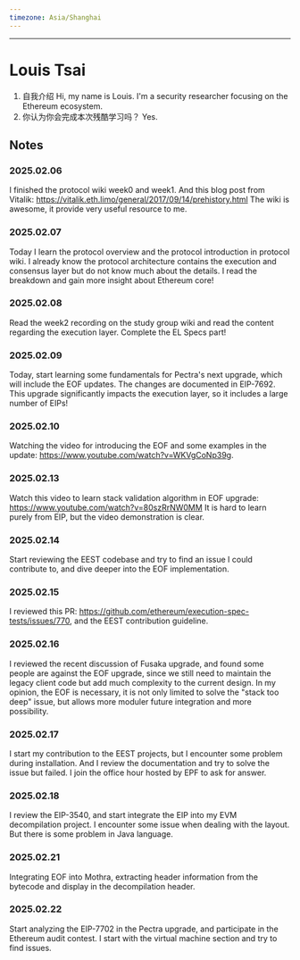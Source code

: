 ```yaml
---
timezone: Asia/Shanghai
---
```


---

# Louis Tsai

1. 自我介绍
Hi, my name is Louis. I'm  a security researcher focusing on the Ethereum ecosystem. 
1. 你认为你会完成本次残酷学习吗？
Yes.

## Notes

<!-- Content_START -->
### 2025.02.06
I finished the protocol wiki week0 and week1.
And this blog post from Vitalik: https://vitalik.eth.limo/general/2017/09/14/prehistory.html
The wiki is awesome, it provide very useful resource to me.

### 2025.02.07
Today I learn the protocol overview and the protocol introduction in protocol wiki. I already know the protocol architecture contains the execution and consensus layer but do not know much about the details. I read the breakdown and gain more insight about Ethereum core!

### 2025.02.08
Read the week2 recording on the study group wiki and read the content regarding the execution layer. Complete the EL Specs part!

### 2025.02.09
Today, start learning some fundamentals for Pectra's next upgrade, which will include the EOF updates. The changes are documented in EIP-7692. This upgrade significantly impacts the execution layer, so it includes a large number of EIPs!

### 2025.02.10
Watching the video for introducing the EOF and some examples in the update: https://www.youtube.com/watch?v=WKVgCoNp39g.

### 2025.02.13
Watch this video to learn stack validation algorithm in EOF upgrade: https://www.youtube.com/watch?v=80szRrNW0MM It is hard to learn purely from EIP, but the video demonstration is clear.

### 2025.02.14
Start reviewing the EEST codebase and try to find an issue I could contribute to, and dive deeper into the EOF implementation.

### 2025.02.15
I reviewed this PR: https://github.com/ethereum/execution-spec-tests/issues/770, and the EEST contribution guideline.

### 2025.02.16
I reviewed the recent discussion of Fusaka upgrade, and found some people are against the EOF upgrade, since we still need to maintain the legacy client code but add much complexity to the current design. In my opinion, the EOF is necessary, it is not only limited to solve the "stack too deep" issue, but allows more moduler future integration and more possibility.

### 2025.02.17
I start my contribution to the EEST projects, but I encounter some problem during installation. And I review the documentation and try to solve the issue but failed. I join the office hour hosted by EPF to ask for answer.

### 2025.02.18
I review the EIP-3540, and start integrate the EIP into my EVM decompilation project. I encounter some issue when dealing with the layout. But there is some problem in Java language.

### 2025.02.21
Integrating EOF into Mothra, extracting header information from the bytecode and display in the decompilation header.

### 2025.02.22
Start analyzing the EIP-7702 in the Pectra upgrade, and participate in the Ethereum audit contest. I start with the virtual machine section and try to find issues.
<!-- Content_END -->
